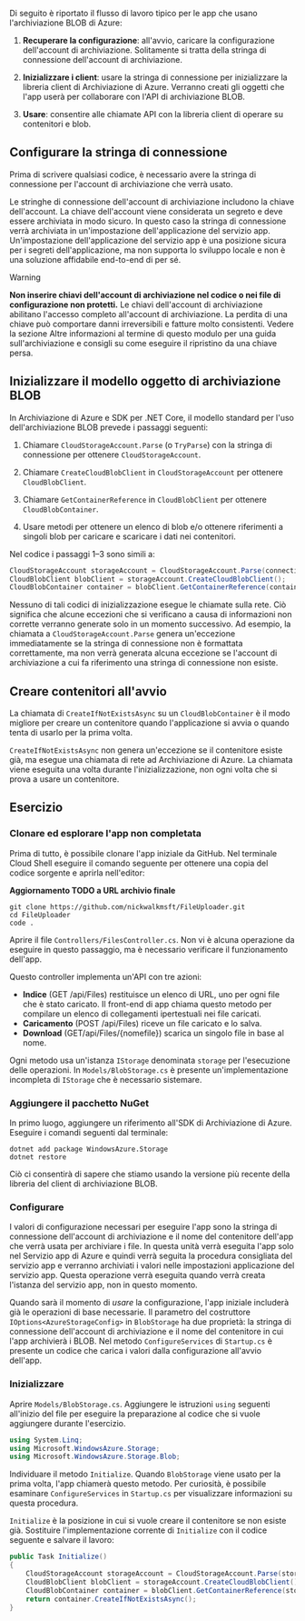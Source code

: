 Di seguito è riportato il flusso di lavoro tipico per le app che usano l'archiviazione BLOB di Azure:

1. **Recuperare la configurazione**: all'avvio, caricare la configurazione dell'account di archiviazione. Solitamente si tratta della stringa di connessione dell'account di archiviazione.

1. **Inizializzare i client**: usare la stringa di connessione per inizializzare la libreria client di Archiviazione di Azure. Verranno creati gli oggetti che l'app userà per collaborare con l'API di archiviazione BLOB.

1. **Usare**: consentire alle chiamate API con la libreria client di operare su contenitori e blob.

## <a name="configure-your-connection-string"></a>Configurare la stringa di connessione

Prima di scrivere qualsiasi codice, è necessario avere la stringa di connessione per l'account di archiviazione che verrà usato.

Le stringhe di connessione dell'account di archiviazione includono la chiave dell'account. La chiave dell'account viene considerata un segreto e deve essere archiviata in modo sicuro. In questo caso la stringa di connessione verrà archiviata in un'impostazione dell'applicazione del servizio app. Un'impostazione dell'applicazione del servizio app è una posizione sicura per i segreti dell'applicazione, ma non supporta lo sviluppo locale e non è una soluzione affidabile end-to-end di per sé.

> [!WARNING]
> **Non inserire chiavi dell'account di archiviazione nel codice o nei file di configurazione non protetti.** Le chiavi dell'account di archiviazione abilitano l'accesso completo all'account di archiviazione. La perdita di una chiave può comportare danni irreversibili e fatture molto consistenti. Vedere la sezione Altre informazioni al termine di questo modulo per una guida sull'archiviazione e consigli su come eseguire il ripristino da una chiave persa.

## <a name="initialize-the-blob-storage-object-model"></a>Inizializzare il modello oggetto di archiviazione BLOB

In Archiviazione di Azure e SDK per .NET Core, il modello standard per l'uso dell'archiviazione BLOB prevede i passaggi seguenti:

1. Chiamare `CloudStorageAccount.Parse` (o `TryParse`) con la stringa di connessione per ottenere `CloudStorageAccount`.

1. Chiamare `CreateCloudBlobClient` in `CloudStorageAccount` per ottenere `CloudBlobClient`.

1. Chiamare `GetContainerReference` in `CloudBlobClient` per ottenere `CloudBlobContainer`.

1. Usare metodi per ottenere un elenco di blob e/o ottenere riferimenti a singoli blob per caricare e scaricare i dati nei contenitori.

Nel codice i passaggi 1&ndash;3 sono simili a:

```csharp
CloudStorageAccount storageAccount = CloudStorageAccount.Parse(connectionString); // or TryParse()
CloudBlobClient blobClient = storageAccount.CreateCloudBlobClient();
CloudBlobContainer container = blobClient.GetContainerReference(containerName);
```

Nessuno di tali codici di inizializzazione esegue le chiamate sulla rete. Ciò significa che alcune eccezioni che si verificano a causa di informazioni non corrette verranno generate solo in un momento successivo. Ad esempio, la chiamata a `CloudStorageAccount.Parse` genera un'eccezione immediatamente se la stringa di connessione non è formattata correttamente, ma non verrà generata alcuna eccezione se l'account di archiviazione a cui fa riferimento una stringa di connessione non esiste.

## <a name="create-containers-at-startup"></a>Creare contenitori all'avvio

La chiamata di `CreateIfNotExistsAsync` su un `CloudBlobContainer` è il modo migliore per creare un contenitore quando l'applicazione si avvia o quando tenta di usarlo per la prima volta.

`CreateIfNotExistsAsync` non genera un'eccezione se il contenitore esiste già, ma esegue una chiamata di rete ad Archiviazione di Azure. La chiamata viene eseguita una volta durante l'inizializzazione, non ogni volta che si prova a usare un contenitore.

## <a name="exercise"></a>Esercizio

### <a name="clone-and-explore-the-unfinished-app"></a>Clonare ed esplorare l'app non completata

Prima di tutto, è possibile clonare l'app iniziale da GitHub. Nel terminale Cloud Shell eseguire il comando seguente per ottenere una copia del codice sorgente e aprirla nell'editor:

**Aggiornamento TODO a URL archivio finale**

```console
git clone https://github.com/nickwalkmsft/FileUploader.git
cd FileUploader
code .
```

Aprire il file `Controllers/FilesController.cs`. Non vi è alcuna operazione da eseguire in questo passaggio, ma è necessario verificare il funzionamento dell'app.

Questo controller implementa un'API con tre azioni:

- **Indice** (GET /api/Files) restituisce un elenco di URL, uno per ogni file che è stato caricato. Il front-end di app chiama questo metodo per compilare un elenco di collegamenti ipertestuali nei file caricati.
- **Caricamento** (POST /api/Files) riceve un file caricato e lo salva.
- **Download** (GET/api/Files/{nomefile}) scarica un singolo file in base al nome.

Ogni metodo usa un'istanza `IStorage` denominata `storage` per l'esecuzione delle operazioni. In `Models/BlobStorage.cs` è presente un'implementazione incompleta di `IStorage` che è necessario sistemare.

### <a name="add-the-nuget-package"></a>Aggiungere il pacchetto NuGet

In primo luogo, aggiungere un riferimento all'SDK di Archiviazione di Azure. Eseguire i comandi seguenti dal terminale:

```console
dotnet add package WindowsAzure.Storage
dotnet restore
```

Ciò ci consentirà di sapere che stiamo usando la versione più recente della libreria del client di archiviazione BLOB.

### <a name="configure"></a>Configurare

I valori di configurazione necessari per eseguire l'app sono la stringa di connessione dell'account di archiviazione e il nome del contenitore dell'app che verrà usata per archiviare i file. In questa unità verrà eseguita l'app solo nel Servizio app di Azure e quindi verrà seguita la procedura consigliata del servizio app e verranno archiviati i valori nelle impostazioni applicazione del servizio app. Questa operazione verrà eseguita quando verrà creata l'istanza del servizio app, non in questo momento.

Quando sarà il momento di *usare* la configurazione, l'app iniziale includerà già le operazioni di base necessarie. Il parametro del costruttore `IOptions<AzureStorageConfig>` in `BlobStorage` ha due proprietà: la stringa di connessione dell'account di archiviazione e il nome del contenitore in cui l'app archivierà i BLOB. Nel metodo `ConfigureServices` di `Startup.cs` è presente un codice che carica i valori dalla configurazione all'avvio dell'app.

### <a name="initialize"></a>Inizializzare

Aprire `Models/BlobStorage.cs`. Aggiungere le istruzioni `using` seguenti all'inizio del file per eseguire la preparazione al codice che si vuole aggiungere durante l'esercizio.

```csharp
using System.Linq;
using Microsoft.WindowsAzure.Storage;
using Microsoft.WindowsAzure.Storage.Blob;
```

Individuare il metodo `Initialize`. Quando `BlobStorage` viene usato per la prima volta, l'app chiamerà questo metodo. Per curiosità, è possibile esaminare `ConfigureServices` in `Startup.cs` per visualizzare informazioni su questa procedura.

`Initialize` è la posizione in cui si vuole creare il contenitore se non esiste già. Sostituire l'implementazione corrente di `Initialize` con il codice seguente e salvare il lavoro:

```csharp
public Task Initialize()
{
    CloudStorageAccount storageAccount = CloudStorageAccount.Parse(storageConfig.ConnectionString);
    CloudBlobClient blobClient = storageAccount.CreateCloudBlobClient();
    CloudBlobContainer container = blobClient.GetContainerReference(storageConfig.FileContainerName);
    return container.CreateIfNotExistsAsync();
}
```